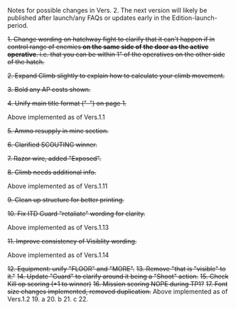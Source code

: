 Notes for possible changes in Vers. 2. The next version will likely be published after launch/any FAQs or updates early in the Edition-launch-period.

~~1. Change wording on hatchway fight to clarify that it can't happen if in control range of enemies **on the same side of the door as the active operative**. i.e. that you can be within 1" of the operatives on the other side of the hatch.~~

~~2. Expand Climb slightly to explain how to calculate your climb movement.~~

~~3. Bold any AP costs shown.~~

~~4. Unify main title format ("-") on page 1.~~

Above implemented as of Vers.1.1

~~5. Ammo resupply in mine section.~~

~~6. Clarified SCOUTING winner.~~

~~7. Razor wire, added "Exposed".~~

~~8. Climb needs additional info.~~

Above implemented as of Vers.1.11

~~9. Clean up structure for better printing.~~

~~10. Fix ITD Guard "retaliate" wording for clarity.~~

Above implemented as of Vers.1.13

~~11. Improve consistency of Visiblity wording.~~

Above implemented as of Vers.1.14

~~12. Equipment: unify "FLOOR" and "MORE".~~
~~13. Remove "that is "visible" to it."~~
~~14. Update "Guard" to clarify around it being a "Shoot" action.~~
~~15. Check Kill op scoring (+1 to winner)~~
~~16. Mission scoring NOPE during TP1?~~
~~17. Font size changes implemented, removed duplication.~~
Above implemented as of Vers.1.2
19. a
20. b
21. c
22.   
